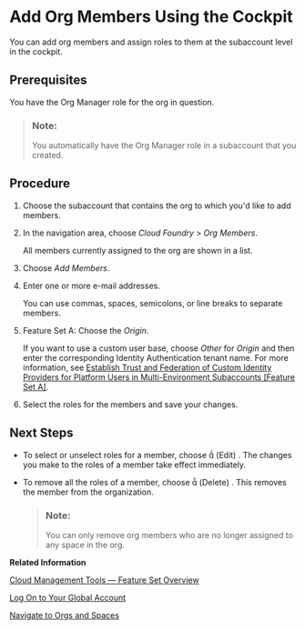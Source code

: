 <!-- loioa4eeaf179ee646b99558f27c0bae7b3e -->

# Add Org Members Using the Cockpit

You can add org members and assign roles to them at the subaccount level in the cockpit.



## Prerequisites

You have the Org Manager role for the org in question.

> ### Note:  
> You automatically have the Org Manager role in a subaccount that you created.



<a name="loioa4eeaf179ee646b99558f27c0bae7b3e__steps_jrg_wt4_zl"/>

## Procedure

1.  Choose the subaccount that contains the org to which you'd like to add members.

2.  In the navigation area, choose *Cloud Foundry* \> *Org Members*.

    All members currently assigned to the org are shown in a list.

3.  Choose *Add Members*.

4.  Enter one or more e-mail addresses.

    You can use commas, spaces, semicolons, or line breaks to separate members.

5.  Feature Set A: Choose the *Origin*.

    If you want to use a custom user base, choose *Other* for *Origin* and then enter the corresponding Identity Authentication tenant name. For more information, see [Establish Trust and Federation of Custom Identity Providers for Platform Users in Multi-Environment Subaccounts \[Feature Set A\]](Establish_Trust_and_Federation_of_Custom_Identity_Providers_for_Platform_Users_in_Multi-Environment_Subaccounts_Feature_Set_A_8600afb.md).

6.  Select the roles for the members and save your changes.




<a name="loioa4eeaf179ee646b99558f27c0bae7b3e__postreq_ocr_wj2_nbb"/>

## Next Steps

-   To select or unselect roles for a member, choose   \(Edit\) . The changes you make to the roles of a member take effect immediately.
-   To remove all the roles of a member, choose   \(Delete\) . This removes the member from the organization.

    > ### Note:  
    > You can only remove org members who are no longer assigned to any space in the org.


**Related Information**  


[Cloud Management Tools — Feature Set Overview](../10-concepts/Cloud_Management_Tools_—_Feature_Set_Overview_caf4e4e.md "Cloud management tools represent the group of technologies designed for managing SAP BTP.")

[Log On to Your Global Account](Log_On_to_Your_Global_Account_77be288.md "Use the SAP BTP cockpit to log on to your global account and start working in SAP BTP.")

[Navigate to Orgs and Spaces](Navigate_to_Orgs_and_Spaces_5bf8735.md "To administer your Cloud Foundry environment, navigate to orgs, and spaces in the SAP BTP cockpit.")

